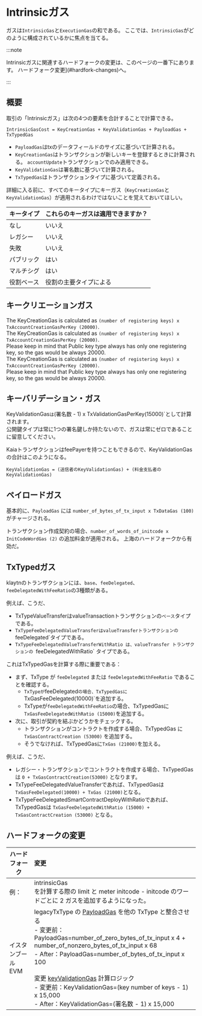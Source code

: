 # Intrinsicガス

ガスは`IntrinsicGas`と`ExecutionGas`の和である。 ここでは、`IntrinsicGas`がどのように構成されているかに焦点を当てる。

:::note

Intrinsicガスに関連するハードフォークの変更は、このページの一番下にあります。 ハードフォーク変更](#hardfork-changes)へ。

:::

## 概要

取引の「Intrinsicガス」は次の4つの要素を合計することで計算できる。

```
IntrinsicGasCost = KeyCreationGas + KeyValidationGas + PayloadGas + TxTypedGas
```

 - `PayloadGas`はtxのデータフィールドのサイズに基づいて計算される。
 - `KeyCreationGas`はトランザクションが新しいキーを登録するときに計算される。 `accountUpdate`トランザクションでのみ適用できる。
 - `KeyValidationGas`は署名数に基づいて計算される。
 - `TxTypedGas`はトランザクションタイプに基づいて定義される。

詳細に入る前に、すべてのキータイプにキーガス（`KeyCreationGas`と`KeyValidationGas`）が適用されるわけではないことを覚えておいてほしい。

| キータイプ | これらのキーガスは適用できますか？ |
| :---- | :---------------- |
| なし    | いいえ               |
| レガシー  | いいえ               |
| 失敗    | いいえ               |
| パブリック | はい                |
| マルチシグ | はい                |
| 役割ベース | 役割の主要タイプによる       |

## キークリエーションガス<a id="keycreationgas"></a>

The KeyCreationGas is calculated as `(number of registering keys) x TxAccountCreationGasPerKey (20000)`.\
The KeyCreationGas is calculated as `(number of registering keys) x TxAccountCreationGasPerKey (20000)`.\
Please keep in mind that Public key type always has only one registering key, so the gas would be always 20000.\
The KeyCreationGas is calculated as `(number of registering keys) x TxAccountCreationGasPerKey (20000)`.\
Please keep in mind that Public key type always has only one registering key, so the gas would be always 20000.

## キーバリデーション・ガス<a id="keyvalidationgas"></a>

KeyValidationGas`は`(署名数 - 1) x TxValidationGasPerKey(15000)\`として計算されます。\
公開鍵タイプは常に1つの署名鍵しか持たないので、ガスは常にゼロであることに留意してください。

KaiaトランザクションはfeePayerを持つこともできるので、KeyValidationGasの合計はこのようになる。

```
KeyValidationGas = (送信者のKeyValidationGas) + (料金支払者のKeyValidationGas)
```

## ペイロードガス<a id="payloadgas"></a>

基本的に、`PayloadGas` には `number_of_bytes_of_tx_input x TxDataGas (100)` がチャージされる。

トランザクション作成契約の場合、`number_of_words_of_initcode x InitCodeWordGas (2)` の追加料金が適用される。 上海のハードフォークから有効だ。

## TxTypedガス<a id="txtypedgas"></a>

klaytnのトランザクションには、`base`、`feeDelegated`、`feeDelegatedWithFeeRatio`の3種類がある。

例えば、こうだ、

 - TxTypeValueTransferはvalueTransactionトランザクションの`ベース`タイプである。
 - `TxTypeFeeDelegatedValueTransferはvalueTransferトランザクションの`feeDelegated\`タイプである。
 - `TxTypeFeeDelegatedValueTransferWithRatio は、valueTransfer トランザクションの `feeDelegatedWithRatio\` タイプである。

これはTxTypedGasを計算する際に重要である：

 - まず、TxType が `feeDelegated` または `feeDelegatedWithFeeRatio` であることを確認する。
     - `TxTypeが`feeDelegated`の場合、TxTypedGasに`TxGasFeeDelegated(10000)\`を追加する。
     - TxTypeが`feeDelegatedWithFeeRatio`の場合、TxTypedGasに`TxGasFeeDelegatedWithRatio (15000)`を追加する。
 - 次に、取引が契約を結ぶかどうかをチェックする。
     - トランザクションがコントラクトを作成する場合、TxTypedGas に `TxGasContractCreation (53000)` を追加する。
     - そうでなければ、TxTypedGasに`TxGas (21000)`を加える。

例えば、こうだ、

 - レガシー・トランザクションでコントラクトを作成する場合、TxTypedGasは `0 + TxGasContractCreation(53000)` となります。
 - TxTypeFeeDelegatedValueTransferであれば、TxTypedGasは`TxGasFeeDelegated(10000) + TxGas (21000)`となる。
 - TxTypeFeeDelegatedSmartContractDeployWithRatioであれば、TxTypedGasは `TxGasFeeDelegatedWithRatio (15000) + TxGasContractCreation (53000)` となる。

## ハードフォークの変更

| ハードフォーク    | 変更                                                                                                                                                                                                                                                                                                                                                                                                                                                                                                                                                                                                                                                                                                                                                                                                         |
| ---------- | :--------------------------------------------------------------------------------------------------------------------------------------------------------------------------------------------------------------------------------------------------------------------------------------------------------------------------------------------------------------------------------------------------------------------------------------------------------------------------------------------------------------------------------------------------------------------------------------------------------------------------------------------------------------------------------------------------------------------------------------------------------------------------------------------------------- |
| 例：         | intrinsicGas<br/> を計算する際の limit と meter initcode - initcode のワードごとに 2 ガスを追加するようになった。                                                                                                                                                                                                                                                                                                                                                                                                                                                                                                                                                                                                                                                                                                                       |
| イスタンブールEVM | legacyTxType の [PayloadGas](#payloadgas) を他の TxType と整合させる<br/>- 変更前：PayloadGas=number_of_zero_bytes_of_tx_input x 4 + number_of_nonzero_bytes_of_tx_input x 68<br/> - After：PayloadGas=number_of_bytes_of_tx_input x 100<br/><br/>変更 [keyValidationGas](#keyvalidationgas) 計算ロジック<br/>- 変更前：KeyValidationGas=(key number of keys - 1) x 15,000<br/>- After：KeyValidationGas=(署名数 - 1) x 15,000 |

